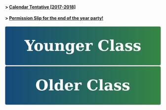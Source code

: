#### > <a href="https://goo.gl/knMNe2" target="_blank">Calendar Tentative [2017-2018]</a>
#### > <a href="https://goo.gl/YGATAA" target="_blank">Permission Slip for the end of the year party!</a>

[![Younger Class](https://raw.githubusercontent.com/isocia/isocia.github.io/master/Younger.png)](https://isocia.github.io/YoungerClass)
[![Older Class](https://raw.githubusercontent.com/isocia/isocia.github.io/master/Older.png)](https://isocia.github.io/OlderClass)
